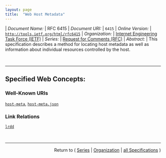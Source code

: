 ```yaml
---
layout: page
title:  "Web Host Metadata"
---
```


| *Document Name:* | RFC 6415
| *Document URI:* | `6415`
| *Online Version:* | [`http://tools.ietf.org/html/rfc6415`](http://tools.ietf.org/html/rfc6415)
| *Organization:* | [Internet Engineering Task Force (IETF)](..  "List of specification series by this organization")
| *Series:* | [Request for Comments (RFC)](.  "List of specifications in this series")
| *Abstract:* | This specification describes a method for locating host metadata as well as information about individual resources controlled by the host.

<br/>
<hr/>

## Specified Web Concepts:

### Well-Known URIs

[`host-meta`](/concepts/well-known-uri/host-meta "The client obtains the host-meta document for a given host by sending an HTTP or an HTTPS GET request to the host for the &#34;/.well-known/host-meta&#34; path."), [`host-meta.json`](/concepts/well-known-uri/host-meta.json "Alternatively, the client MAY request a JRD representation by requesting the &#34;host-meta.json&#34; well-known document, by making a GET request for &#34;/.well-known/host-meta.json&#34;, following the same process used for &#34;/.well-known/host-meta&#34;.")

### Link Relations

[`lrdd`](/concepts/link-relation/lrdd "LRDD documents are linked to resources or host-meta documents using link templates with the &#34;lrdd&#34; relation type.")



<br/>
<hr/>

<p style="text-align: right">Return to ( <a href="./">Series</a> | <a href="../">Organization</a> | <a href="../../">all Specifications</a> )</p>